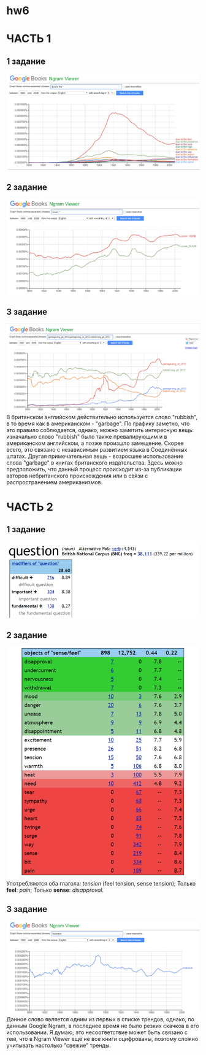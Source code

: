 # hw6
# ЧАСТЬ 1
## 1 задание
![](https://github.com/berniesdale/hw6/blob/master/1.png)
## 2 задание
![](https://github.com/berniesdale/hw6/blob/master/2.png)
## 3 задание
![](https://github.com/berniesdale/hw6/blob/master/3.png)
В британском английском действительно используется слово "rubbish", в то время как в американском - "garbage". По графику заметно, что это правило соблюдается, однако, можно заметить интересную вещь: изначально слово "rubbish" было также превалирующим и в американском английском, а позже произшло замещение. Скорее всего, это связано с независимым развитием языка в Соединённых штатах. Другая примечательная вещь - возросшее использование слова "garbage" в книгах британского издательства. Здесь можно предположить, что данный процесс происходит из-за публикации авторов небританского происхождения или в связи с распространением американизмов.

# ЧАСТЬ 2
## 1 задание
![](https://github.com/berniesdale/hw6/blob/master/4.png)
## 2 задание
![](https://github.com/berniesdale/hw6/blob/master/5.png)
Употребляются оба глагола: _tension_ (feel tension, sense tension);
Только **feel**: _pain_;
Только **sense**: _disapproval_.
## 3 задание
![](https://github.com/berniesdale/hw6/blob/master/6.png)
Данное слово является одним из первых в списке трендов, однако, по данным Google Ngram, в последнее время не было резких скачков в его использовании. Я думаю, это несоответствие может быть связано с тем, что в Ngram Viewer ещё не все книги оцифрованы, поэтому сложно учитывать настолько "свежие" тренды.
